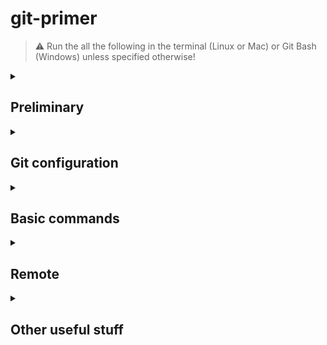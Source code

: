 # git-primer

> :warning: Run the all the following in the terminal (Linux or Mac) or Git Bash (Windows) unless specified otherwise!

<details>
<summary><h2>Preliminary</h2></summary>

### :arrow_forward: Getting started
If you want a general understanding of Git, follow https://git-scm.com/book/en/v2 or https://docs.github.com/en/get-started/getting-started-with-git

### :arrow_forward: Install Git
Make sure you have Git installed. On Linux and Mac, just open the terminal and run `git --version`. This should give you the version you have installed. On Windows check if you have the application `Git bash`. If not, install Git from this link https://git-scm.com/download/win

### :arrow_forward: Set up SSH
This might be a tricky one, every step and word counts. Follow this guide, **word-by-word** https://docs.github.com/en/authentication/connecting-to-github-with-ssh

<details>
<summary>Windows</summary>
	
Here is a recap of the steps to follow to set up an SSH key for GitHub
1. Open Git Bash and run `cd .ssh`
2. Run `ssh-keygen -t ed25519 -C "user@email.com"`. You are asked to `Enter file in which to save the key` -> write `gitbash` and press Enter. Then, you asked for a password two times. Please, set one and remember it
3. Open Windows PowerShell as Administrator
4. Run the following commands `Get-Service -Name ssh-agent | Set-Service -StartupType Manual`, then `Start-Service ssh-agent`, and finally `ssh-add c:/Users/username/.ssh/gitbash` (replace `username` with the appropriate entry). If the last command does not work, replace the slashes `/` with backslashes `\`
5. Run `cat ~/.ssh/gitbash.pub` and copy the string you get in return
6. Go into the settings of your GitHub account, and then select **SSH and GPG keys**
7. Select **New SSH key**, give it a title (e.g. "work-laptop"), and paste the string you copied earlier
8. Click on **Add SSH key**
9. Run `ssh -T git@github.com`
10. Hopefully, you get a successful message back. If so, you are ready to go.

</details>

### :arrow_forward: Git cheatsheet
- https://training.github.com/downloads/github-git-cheat-sheet/
- https://education.github.com/git-cheat-sheet-education.pdf
- https://www.atlassian.com/git/tutorials/atlassian-git-cheatsheet

### :arrow_forward: GitHub workflow
Later, we will talk about working on remotes using GitHub. When collaborating, there is an important workflow that we must adopt. The GitHub philosophy of workflow is quite simple, you find it here https://docs.github.com/en/get-started/quickstart/github-flow

As a recap of the important steps to follow when developing a new feature are
1. Create a branch for a new feature
2. Work on the feature
3. Open pull request to merge (resolving conflicts)
4. Close the merged branch

> :spiral_notepad: Have simple tests in place to be sure everything always works in the main branch

</details>

<details>
<summary><h2>Git configuration</h2></summary>

### :arrow_forward: Config setup
Configure name and email.
```
git config --list
git config --global user.name 'Name Surname'
git config --global user.email 'user@email.com'
```

### :arrow_forward: Config main editor
This will be the editor Git will open by default.
```
git config --global core.editor "vim"
git config --global core.editor "'C:/Program Files (x86)/sublime text 3/subl.exe' -w"
git config --global core.editor "code --wait"
```

</details>

<details>
<summary><h2>Basic commands</h2></summary>

### :arrow_forward: Start working with Git
Let's see how to create a new local project and work on it tracking it with Git.
```
touch file1.jl (create a file)
git init
git add file1.jl
git status
git restore --staged file1.jl
git add .
git add *.jl
git commit
git commit -m 'Add file1'
git branch (list local branches)(option -r to check remote branches)
git branch feature1
git checkout feature1 (run `git chekout -b feature1` to create the branch and immediately move into it without the need to run the previous line)
```
Now, make some changes in the branch feature1 (e.g. `echo "some change" >> file1.jl ; cat file1.jl`)

> :warning: Once you finished working on the feature, you need to add it and commit it to the branch. If you checkout to a different branch before committing, all the uncommitted work you have done will be carried over to the branch you are now in.

To merge, go to the main branch
```
git checkout main
git merge feature1
``` 
This kept the main branch safe until the new feature was polished. Now, we have the new feature in the main branch as well.

Once merged, you can should delete the branch to avoid accidental use.
```
git branch -d feature1
```

> :warning: When we start working with a remote, we will need to close the online branch as well. You can do this running `git push origin -d feature1`.

### :arrow_forward: Resolve a conflict
You will find conflicts while merging with other people's work. Sometimes, you will even find conflicts when merging your own code. Let's resolve a conflict.

When merging, this is the type of message that you will see
```
> git merge feature1
Auto-merging file1.jl
CONFLICT (content): Merge conflict in file1.jl
Automatic merge failed; fix conflicts and then commit the result.
```
Performing a `git status` we obtain
```
> git status
On branch main
You have unmerged paths.
  (fix conflicts and run "git commit")
  (use "git merge --abort" to abort the merge)

Unmerged paths:
  (use "git add <file>..." to mark resolution)
	both modified:   file1.jl

no changes added to commit (use "git add" and/or "git commit -a")
```
As suggested, we must fix the conflict in `file1.jl` and commit.
```
<<<<<<< HEAD
some line in main
=======
some other line in feature1
>>>>>>> feature1
```
`<<<<<<< HEAD` indicates the version of the branch we are in. `=======` is a delimiter. `>>>>>>> feature1` indicates the version of the branch we are trying to merge.

Resolve the conflict by deleting all this text and adding the lines you want, for example
```
some other line in feature1
```
Now, run `git add file1.jl` and `git commit -m "Fix merge conflict"` and all should be good!

</details>

<details>
<summary><h2>Remote</h2></summary>

All we have done until now was **local**, let's add a remote. To put these files online create an empty repo GitHub, then
```
git remote (to check if there is any remote; there should be none. -v verbose)
git remote add origin git@github.com:USERNAME/REPONAME.git
git push -u origin main
``` 
From now on, you can use pull and push to communicate with the remote
```
git status
git pull (= git fetch; git merge)
```
Make some changes, then
```
git add .
git commit -m "Add this change"
git push
```

Here, some commands to work with the branches on the remote
```
git branch -r (to list the branches on the remote)
git push -u origin feature1 (to push a new branch on the remote)
git push -d origin feature1 (to close a branch on the remote)
```
</details>

<details>
<summary><h2>Other useful stuff</h2></summary>

### :arrow_forward: The life-saver .gitignore
```
touch .gitignore
```
Add some entries e.g. directories, extensions, etc.
```
/directory
*.txt
```

### :arrow_forward: Stashing
```
git stash push -m "Some change here and there" (or simply git stash)
git stash apply # (where # is the index)
git stash list
git stash drop #
git stash pop #
git stash clear
```

### :arrow_forward: Other commands
> :spiral_notepad: `HEAD` is like a local pointer to the last commit of the current branch
```
git clone git@github.com:USERNAME/REPONAME.git (if the repo is online and you need to work on it)
git log (--graph)
git rebase (HEAD, ~, etc.)
git reset HEAD~1 (~1 1 behind, ~2 2 behind etc.) (default to --mixed, alternatives: --soft lose commit but NOT changes, --hard lose commit AND changes)
git remote (list all the remote names)
```

</details>

